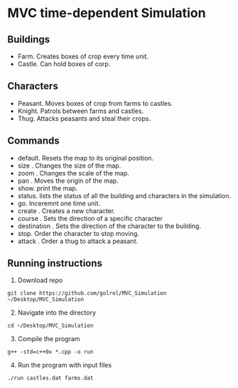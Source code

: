 # MVC time-dependent Simulation

## Buildings
- Farm. Creates boxes of crop every time unit.
- Castle. Can hold boxes of corp.

## Characters
- Peasant. Moves boxes of crop from farms to castles.
- Knight. Patrols between farms and castles.
- Thug. Attacks peasants and steal their crops.

## Commands
- default. Resets the map to its original position.
- size <num>. Changes the size of the map.
- zoom <num>. Changes the scale of the map.
- pan <num> <num>. Moves the origin of the map.
- show. print the map.
- status. lists the status of all the building and characters in the simulation.
- go. Inceremnt one time unit.
- create <name> <kind> <location>. Creates a new character.
- <name> course <angle>. Sets the direction of a specific character
- <name> destination <building name>. Sets the direction of the character to the building.
- <name> stop. Order the character to stop moving.
- <name> attack <name>. Order a thug to attack a peasant.
  
## Running instructions ##
1. Download repo
```
git clone https://github.com/golrol/MVC_Simulation ~/Desktop/MVC_Simulation
```
2. Navigate into the directory
```
cd ~/Desktop/MVC_Simulation
```
3. Compile the program
```
g++ -std=c++0x *.cpp -o run
```
4. Run the program with input files
```
./run castles.dat farms.dat
```
